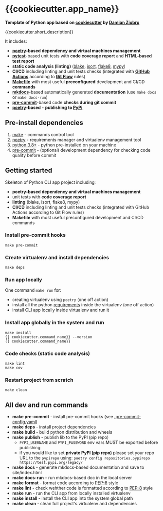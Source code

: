 {{cookiecutter.app_name}}
==

**Template of Python app based on [cookiecutter](https://cookiecutter.readthedocs.io/en/stable/README.html) by [Damian Ziobro](https://github.com/DamZiobro)**

{{cookiecutter.short_description}}

It includes:

* **[poetry](https://python-poetry.org/)-based dependency and virtual machines management**
* **[pytest](https://docs.pytest.org/en/7.3.x/)**-based unit tests with **code coverage report** and **HTML-based test report**
* **static code analysis (linting)** ([blake](https://github.com/psf/black), [isort](https://pycqa.github.io/isort/), [flake8](https://flake8.pycqa.org/en/latest/), [mypy](https://mypy.readthedocs.io/en/stable/))
* **CI/CD** including linting and unit tests checks (integrated with **[GitHub Actions](https://github.com/features/actions)** according to **[Git Flow](https://www.atlassian.com/git/tutorials/comparing-workflows/gitflow-workflow)** rules)
* **[Makefile](https://www.gnu.org/software/make/)** with most useful **preconfigured** development and CI/CD **commands**
* **[mkdocs](https://www.mkdocs.org/getting-started/)**-based automatically generated **documentation** (use `make docs` or `make docs-run`)
* **[pre-commit](https://pre-commit.com/)**-based code **checks during git commit**
* **[poetry](https://python-poetry.org/)-based** - **publishing to [PyPi](https://pypi.org/)**

## Pre-install dependencies

1. [make](https://www.gnu.org/software/make/) - commands control tool
2. [poetry](https://python-poetry.org/) - requirements manager and virtualenv management tool
3. [python 3.8+](https://www.python.org/) - python pre-installed on your machine
4. [pre-commit](https://pre-commit.com/) - (optional) development dependency for checking code quality before commit

## Getting started

Skeleton of Python CLI app project including:
* **poetry-based dependency and virtual machines management**
* unit tests with **code coverage report**
* **linting** (blake, isort, flake8, mypy) 
* **CI/CD** including linting and unit tests checks (integrated with GitHub Actions
  according to Git Flow rules)
* **Makefile** with most useful preconfigured development and CI/CD commands


### Install pre-commit hooks

```
make pre-commit
```

### Create virtualenv and install dependencies

```
make deps
```

### Run app locally

One command `make run` for:
* creating virtualenv using `poetry` (one off action)
* install all the python [requirements](./pyproject.toml) inside the virtualenv (one off action)
* install CLI app locally inside virtualenv and run it


### Install app globally in the system and run

```
make install
{{ cookiecutter.command_name}} --version
{{ cookiecutter.command_name}}
```

### Code checks (static code analysis)

```
make lint
make cov
```

### Restart project from scratch

```
make clean
```

## All dev and run commands

* **make pre-commit** - install pre-commit hooks (see [.pre-commit-config.yaml](./.pre-commit-config.yaml))
* **make deps** - install project dependencies
* **make build** - build python distribution and wheels
* **make publish** - publish lib to the PyPI (pip repo)
    * `PYPI_USERNAME` and `PYPI_PASSWORD` env vars MUST be exported before publishing
    * if you would like to set **private PyPI (pip repo)** please set your repo URL to the `pypirepo` using: `poetry config repositories.pypirepo https://test.pypi.org/legacy/`
* **make docs** - generate mkdocs-based documentation and save to site/index.html
* **make docs-run** - run mkdocs-based doc in the local server
* **make format** - format code according to [PEP-8](https://peps.python.org/pep-0008/) style
* **make lint** - check wehther code is formatted according to [PEP-8](https://peps.python.org/pep-0008/) style
* **make run** - run the CLI app from locally installed virtualenv
* **make install** - install the CLI app into the system global path
* **make clean** - clean full project's virtualenv and dependencies
